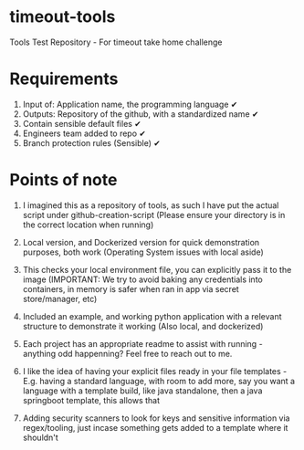 # timeout-tools
Tools Test Repository - For timeout take home challenge

# Requirements

1. Input of: Application name, the programming language  ✔
2. Outputs: Repository of the github, with a standardized name  ✔
3. Contain sensible default files  ✔
4. Engineers team added to repo  ✔
5. Branch protection rules (Sensible)  ✔

# Points of note

1. I imagined this as a repository of tools, as such I have put the actual script under github-creation-script (Please ensure your directory is in the correct location when running)

2. Local version, and Dockerized version for quick demonstration purposes, both work (Operating System issues with local aside)

3. This checks your local environment file, you can explicitly pass it to the image (IMPORTANT: We try to avoid baking any credentials into containers, in memory is safer when ran in app via secret store/manager, etc)

4. Included an example, and working python application with a relevant structure to demonstrate it working (Also local, and dockerized)

5. Each project has an appropriate readme to assist with running - anything odd happenning? Feel free to reach out to me.

6. I like the idea of having your explicit files ready in your file templates - E.g. having a standard language, with room to add more, say you want a language with a template build, like java standalone, then a java springboot template, this allows that

7. Adding security scanners to look for keys and sensitive information via regex/tooling, just incase something gets added to a template where it shouldn't